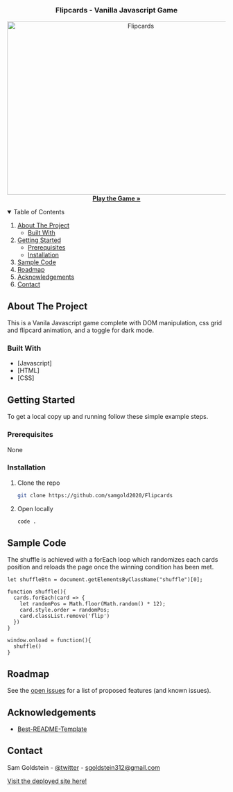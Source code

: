 <!-- PROJECT LOGO -->
<br />

  <h3 align="center">Flipcards - Vanilla Javascript Game</h3>

<p align="center">
  <a href="https://sam-goldstein.netlify.app/">
    <img src="https://media.giphy.com/media/zu0ilz3mOokA05H0sU/giphy.gif" alt="Flipcards" width="600" height="400">
    <br/>
  </a>
    <a href="https://samgold2020.github.io/Flipcards"><strong>Play the Game »</strong></a>
  </p>
</p>

<!-- TABLE OF CONTENTS -->
<details open="open">
  <summary>Table of Contents</summary>
  <ol>
    <li>
      <a href="#about-the-project">About The Project</a>
      <ul>
        <li><a href="#built-with">Built With</a></li>
      </ul>
    </li>
    <li>
      <a href="#getting-started">Getting Started</a>
      <ul>
        <li><a href="#prerequisites">Prerequisites</a></li>
        <li><a href="#installation">Installation</a></li>
      </ul>
    </li>
    <li><a href="#usage">Sample Code</a></li>
    <li><a href="#roadmap">Roadmap</a></li>
    <!-- <li><a href="#contributing">Contributing</a></li> -->
    <!-- <li><a href="#license">License</a></li> -->
    <li><a href="#acknowledgements">Acknowledgements</a></li>
    <li><a href="#contact">Contact</a></li>
  </ol>
</details>

## About The Project

This is a Vanila Javascript game complete with DOM manipulation, css grid and flipcard animation, and a toggle for dark mode.  
### Built With

* [Javascript]
* [HTML]
* [CSS]

<!-- GETTING STARTED -->
## Getting Started

To get a local copy up and running follow these simple example steps.

### Prerequisites

None
### Installation

1. Clone the repo
   ```sh
   git clone https://github.com/samgold2020/Flipcards
   ```
2. Open locally
   ```sh
   code .
   ```
## Sample Code

The shuffle is achieved with a forEach loop which randomizes each cards position and reloads the page once the winning condition has been met.
```
let shuffleBtn = document.getElementsByClassName("shuffle")[0];

function shuffle(){
  cards.forEach(card => {
    let randomPos = Math.floor(Math.random() * 12);
    card.style.order = randomPos;
    card.classList.remove('flip')
  })
}

window.onload = function(){
  shuffle()
}
 ```

<!-- ROADMAP -->
## Roadmap

See the [open issues](https://github.com/samgold2020/Flipcards/issues) for a list of proposed features (and known issues).

<!-- ACKNOWLEDGEMENTS -->
## Acknowledgements

* [Best-README-Template](https://github.com/othneildrew/Best-README-Template)

<!-- CONTACT -->
## Contact

Sam Goldstein - [@twitter](https://twitter.com/@sgoldstein92) - sgoldstein312@gmail.com

[Visit the deployed site here!](https://samgold2020.github.io/Flipcards/)

